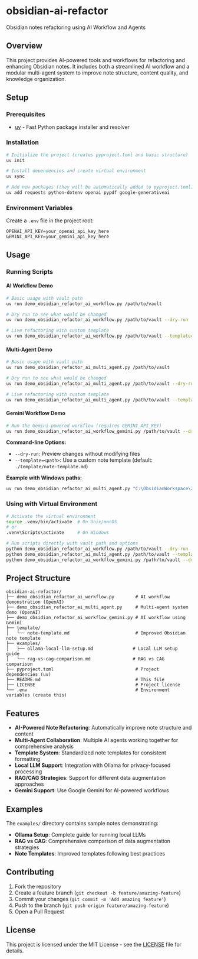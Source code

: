 # obsidian-ai-refactor

Obsidian notes refactoring using AI Workflow and Agents

## Overview

This project provides AI-powered tools and workflows for refactoring and enhancing Obsidian notes. It includes both a streamlined AI workflow and a modular multi-agent system to improve note structure, content quality, and knowledge organization.

## Setup

### Prerequisites
- [uv](https://docs.astral.sh/uv/) - Fast Python package installer and resolver

### Installation
```bash
# Initialize the project (creates pyproject.toml and basic structure)
uv init

# Install dependencies and create virtual environment
uv sync

# Add new packages (they will be automatically added to pyproject.toml)
uv add requests python-dotenv openai pypdf google-generativeai
```

### Environment Variables
Create a `.env` file in the project root:
```env
OPENAI_API_KEY=your_openai_api_key_here
GEMINI_API_KEY=your_gemini_api_key_here
```

## Usage

### Running Scripts

#### AI Workflow Demo
```bash
# Basic usage with vault path
uv run demo_obsidian_refactor_ai_workflow.py /path/to/vault

# Dry run to see what would be changed
uv run demo_obsidian_refactor_ai_workflow.py /path/to/vault --dry-run

# Live refactoring with custom template
uv run demo_obsidian_refactor_ai_workflow.py /path/to/vault --template=./my_template.md
```

#### Multi-Agent Demo
```bash
# Basic usage with vault path
uv run demo_obsidian_refactor_ai_multi_agent.py /path/to/vault

# Dry run to see what would be changed
uv run demo_obsidian_refactor_ai_multi_agent.py /path/to/vault --dry-run

# Live refactoring with custom template
uv run demo_obsidian_refactor_ai_multi_agent.py /path/to/vault --template=./my_template.md
```

#### Gemini Workflow Demo
```bash
# Run the Gemini-powered workflow (requires GEMINI_API_KEY)
uv run demo_obsidian_refactor_ai_workflow_gemini.py /path/to/vault --dry-run
```

**Command-line Options:**
- `--dry-run`: Preview changes without modifying files
- `--template=<path>`: Use a custom note template (default: `./template/note-template.md`)

**Example with Windows paths:**
```bash
uv run demo_obsidian_refactor_ai_multi_agent.py "C:\ObsidianWorkspace\205_AI_And_Machine_Learning" --dry-run
```

### Using with Virtual Environment
```bash
# Activate the virtual environment
source .venv/bin/activate  # On Unix/macOS
# or
.venv\Scripts\activate     # On Windows

# Run scripts directly with vault path and options
python demo_obsidian_refactor_ai_workflow.py /path/to/vault --dry-run
python demo_obsidian_refactor_ai_multi_agent.py /path/to/vault --template=./custom_template.md
python demo_obsidian_refactor_ai_workflow_gemini.py /path/to/vault --dry-run
```

## Project Structure

```
obsidian-ai-refactor/
├── demo_obsidian_refactor_ai_workflow.py        # AI workflow demonstration (OpenAI)
├── demo_obsidian_refactor_ai_multi_agent.py     # Multi-agent system demo (OpenAI)
├── demo_obsidian_refactor_ai_workflow_gemini.py # AI workflow using Gemini
├── template/
│   └── note-template.md                         # Improved Obsidian note template
├── examples/
│   ├── ollama-local-llm-setup.md               # Local LLM setup guide
│   └── rag-vs-cag-comparison.md                # RAG vs CAG comparison
├── pyproject.toml                               # Project dependencies (uv)
├── README.md                                    # This file
├── LICENSE                                      # Project license
└── .env                                         # Environment variables (create this)
```

## Features

- **AI-Powered Note Refactoring**: Automatically improve note structure and content
- **Multi-Agent Collaboration**: Multiple AI agents working together for comprehensive analysis
- **Template System**: Standardized note templates for consistent formatting
- **Local LLM Support**: Integration with Ollama for privacy-focused processing
- **RAG/CAG Strategies**: Support for different data augmentation approaches
- **Gemini Support**: Use Google Gemini for AI-powered workflows

## Examples

The `examples/` directory contains sample notes demonstrating:
- **Ollama Setup**: Complete guide for running local LLMs
- **RAG vs CAG**: Comprehensive comparison of data augmentation strategies
- **Note Templates**: Improved templates following best practices

## Contributing

1. Fork the repository
2. Create a feature branch (`git checkout -b feature/amazing-feature`)
3. Commit your changes (`git commit -m 'Add amazing feature'`)
4. Push to the branch (`git push origin feature/amazing-feature`)
5. Open a Pull Request

## License

This project is licensed under the MIT License - see the [LICENSE](LICENSE) file for details.
